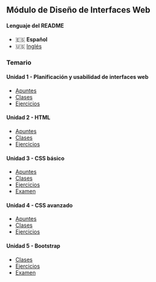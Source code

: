 ## Módulo de Diseño de Interfaces Web

#### Lenguaje del README

-   🇪🇸 **Español**
-   🇺🇸 [Inglés](./README-en.md)

### Temario

#### Unidad 1 - Planificación y usabilidad de interfaces web

-   [Apuntes](./unidad1-planificacion_y_usabilidad_de_interfaces_web/apuntes/)
-   [Clases](./unidad1-planificacion_y_usabilidad_de_interfaces_web/clases/)
-   [Ejercicios](./unidad1-planificacion_y_usabilidad_de_interfaces_web/ejercicios/)

#### Unidad 2 - HTML

-   [Apuntes](./unidad2-html/apuntes/)
-   [Clases](./unidad2-html/clases/)
-   [Ejercicios](./unidad2-html/ejercicios/)

#### Unidad 3 - CSS básico

-   [Apuntes](./unidad3-css_basico/apuntes/)
-   [Clases](./unidad3-css_basico/clases/)
-   [Ejercicios](./unidad3-css_basico/ejercicios/)
-   [Examen](./unidad3-css_basico/examen/)

#### Unidad 4 - CSS avanzado

-   [Apuntes](./unidad4-css_avanzado/apuntes/)
-   [Clases](./unidad4-css_avanzado/clases/)
-   [Ejercicios](./unidad4-css_avanzado/ejercicios/)

#### Unidad 5 - Bootstrap

-   [Clases](./unidad5-bootstrap/clases/)
-   [Ejercicios](./unidad5-bootstrap/ejercicios/)
-   [Examen](./unidad5-bootstrap/examen/)

